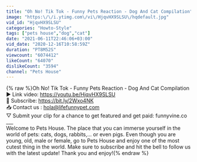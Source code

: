 ```yaml
---
title: "Oh No! Tik Tok - Funny Pets Reaction - Dog And Cat Compilation"
image: "https:\/\/i.ytimg.com\/vi\/HjqvHX9SLSU\/hqdefault.jpg"
vid_id: "HjqvHX9SLSU"
categories: "Howto-Style"
tags: ["pets house","dog","cat"]
date: "2021-06-11T22:46:06+03:00"
vid_date: "2020-12-16T10:58:59Z"
duration: "PT8M52S"
viewcount: "6074412"
likeCount: "64070"
dislikeCount: "3594"
channel: "Pets House"
---
```

{% raw %}Oh No! Tik Tok - Funny Pets Reaction - Dog And Cat Compilation<br />► Link video: <a rel="nofollow" target="blank" href="https://youtu.be/HjqvHX9SLSU">https://youtu.be/HjqvHX9SLSU</a><br />🔔 Subscribe: <a rel="nofollow" target="blank" href="https://bit.ly/2Wxo4NK">https://bit.ly/2Wxo4NK</a><br />📥 Contact us : hola@lifefunnypet.com<br />▽ Submit your clip for a chance to get featured and get paid:  funnyvine.co<br />___<br />Welcome to Pets House. The place that you can immerse yourself in the world of pets: cats, dogs, rabbits,... or even pigs. Even though you are young, old, male or female, go to Pets House and enjoy one of the most cutest thing in the world. Make sure to subscribe and hit the bell to follow us with the latest update! Thank you and enjoy!{% endraw %}
